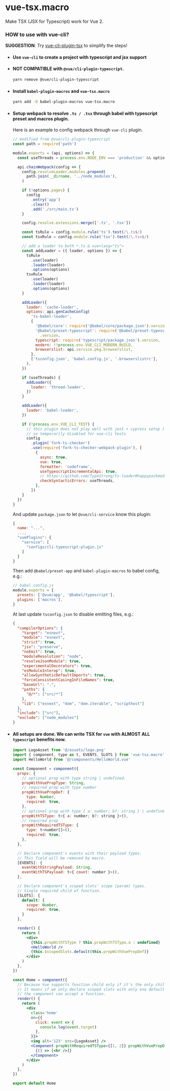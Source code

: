 # vue-tsx.macro

Make TSX (JSX for Typescript) work for Vue 2.

### HOW to use with vue-cli?

**SUGGESTION**: Try [vue-cli-plugin-tsx](https://github.com/TerenceZ/vue-cli-plugin-tsx) to simplify the steps!

- #### Use `vue-cli` to create a project with typescript and jsx support

- #### NOT COMPATIBLE with `@vue/cli-plugin-typescript`.

  ```bash
  yarn remove @vue/cli-plugin-typescript
  ```

- #### Install `babel-plugin-macros` and `vue-tsx.macro`

  ```bash
  yarn add -D babel-plugin-macros vue-tsx.macro
  ```

- #### Setup webpack to resolve `.ts / .tsx` through babel with typescript preset and macros plugin.

  Here is an example to config webpack through `vue-cli` plugin.

  ```js
  // modified from @vue/cli-plugin-typescript
  const path = require('path')

  module.exports = (api, options) => {
    const useThreads = process.env.NODE_ENV === 'production' && options.parallel

    api.chainWebpack(config => {
      config.resolveLoader.modules.prepend(
        path.join(__dirname, '../node_modules'),
      )

      if (!options.pages) {
        config
          .entry('app')
          .clear()
          .add('./src/main.ts')
      }

      config.resolve.extensions.merge(['.ts', '.tsx'])

      const tsRule = config.module.rule('ts').test(/\.ts$/)
      const tsxRule = config.module.rule('tsx').test(/\.tsx$/)

      // add a loader to both *.ts & vue<lang="ts">
      const addLoader = ({ loader, options }) => {
        tsRule
          .use(loader)
          .loader(loader)
          .options(options)
        tsxRule
          .use(loader)
          .loader(loader)
          .options(options)
      }

      addLoader({
        loader: 'cache-loader',
        options: api.genCacheConfig(
          'ts-babel-loader',
          {
            '@babel/core': require('@babel/core/package.json').version,
            '@babel/preset-typescript': require('@babel/preset-typescript/package.json')
              .version,
            typescript: require('typescript/package.json').version,
            modern: !!process.env.VUE_CLI_MODERN_BUILD,
            browserslist: api.service.pkg.browserslist,
          },
          ['tsconfig.json', 'babel.config.js', '.browserslistrc'],
        ),
      })

      if (useThreads) {
        addLoader({
          loader: 'thread-loader',
        })
      }

      addLoader({
        loader: 'babel-loader',
      })

      if (!process.env.VUE_CLI_TEST) {
        // this plugin does not play well with jest + cypress setup (tsPluginE2e.spec.js) somehow
        // so temporarily disabled for vue-cli tests
        config
          .plugin('fork-ts-checker')
          .use(require('fork-ts-checker-webpack-plugin'), [
            {
              async: true,
              vue: true,
              formatter: 'codeframe',
              useTypescriptIncrementalApi: true,
              // https://github.com/TypeStrong/ts-loader#happypackmode-boolean-defaultfalse
              checkSyntacticErrors: useThreads,
            },
          ])
      }
    })
  }
  ```

  And update `package.json` to let `@vue/cli-service` know this plugin:

  ```js
  {
    name: "...",
    ...,
    "vuePlugins": {
      "service": [
        "configs/cli-typescript-plugin.js"
      ]
    }
  }

  ```

  Then add `@babel/preset-app` and `babel-plugin-macros` to babel config, e.g.:

  ```js
  // babel.config.js
  module.exports = {
    presets: ['@vue/app', '@babel/typescript'],
    plugins: ['macros'],
  }
  ```

  At last update `tsconfig.json` to disable emitting files, e.g.:

  ```json
  {
    "compilerOptions": {
      "target": "esnext",
      "module": "esnext",
      "strict": true,
      "jsx": "preserve",
      "noEmit": true,
      "moduleResolution": "node",
      "resolveJsonModule": true,
      "experimentalDecorators": true,
      "esModuleInterop": true,
      "allowSyntheticDefaultImports": true,
      "forceConsistentCasingInFileNames": true,
      "baseUrl": ".",
      "paths": {
        "@/*": ["src/*"]
      },
      "lib": ["esnext", "dom", "dom.iterable", "scripthost"]
    },
    "include": ["src"],
    "exclude": ["node_modules"]
  }
  ```

- #### All setups are done. We can write **TSX** for `vue` with **ALMOST ALL** `typescript` benefits now.

  ```jsx
  import LogoAsset from '@/assets/logo.png'
  import { component, type as t, EVENTS, SLOTS } from 'vue-tsx.macro'
  import HelloWorld from '@/components/HelloWorld.vue'

  const Component = component({
    props: {
      // optional prop with type string | undefined.
      propWithVuePropType: String,
      // required prop with type number
      propWithVuePropDef: {
        type: Number,
        required: true,
      },
      // optional prop with type { a: number; b?: string } | undefined
      propWithTSType: t<{ a: number; b?: string }>(),
      // required prop
      propWithRequiredTSType: {
        type: t<number[]>(),
        required: true,
      },
    },

    // Declare component's events with their payload types.
    // This field will be removed by macro.
    [EVENTS]: {
      eventWithStringPayload: String,
      eventWithTSPayload: t<{ count: number }>(),
    },

    // Declare component's scoped slots' scope (param) types.
    // Single required child of function.
    [SLOTS]: {
      default: {
        scope: Number,
        required: true,
      }
    },

    render() {
      return (
        <div>
          {this.propWithTSType ? this.propWithTSType.a : undefined}
          <HelloWorld />
          {this.$scopedSlots.default(this.propWithVuePropDef)}
        </div>
      )
    },
  })

  const Home = component({
    // Because Vue supports function child only if it's the only child.
    // It means if we only declare scoped slots with only one default one,
    // the component can accept a function.
    render() {
      return (
        <div
          class='home'
          on={{
            click: event => {
              console.log(event.target)
            },
          }}>
          <img alt='123' src={LogoAsset} />
          <Component propWithRequiredTSType={[1, 2]} propWithVuePropDef={123}>
            {() => [<hr />]}
          </Component>
        </div>
      )
    },
  })

  export default Home
  ```
